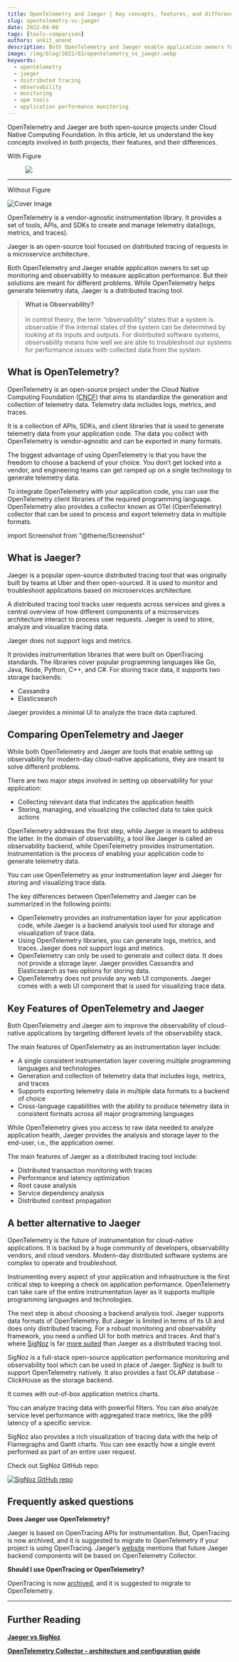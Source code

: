 ```yaml
---
title: OpenTelemetry and Jaeger | Key concepts, features, and differences
slug: opentelemetry-vs-jaeger
date: 2022-04-08
tags: [tools-comparison]
authors: ankit_anand
description: Both OpenTelemetry and Jaeger enable application owners to set up monitoring and observability to measure application performance. But their solutions are meant to address different problems...
image: /img/blog/2022/03/opentelemetry_vs_jaeger.webp
keywords:
  - opentelemetry
  - jaeger
  - distributed tracing
  - observability
  - monitoring
  - apm tools
  - application performance monitoring
---
```


<head>
  <link rel="canonical" href="https://signoz.io/blog/opentelemetry-vs-jaeger/"/>
</head>

OpenTelemetry and Jaeger are both open-source projects under Cloud Native Computing Foundation. In this article, let us understand the key concepts involved in both projects, their features, and their differences.

<!--truncate-->

With Figure

<figure data-zoomable>
    <img src="/img/blog/2022/03/opentelemetry_vs_jaeger.webp"/>
</figure>

---

Without Figure

![Cover Image](/img/blog/2022/03/opentelemetry_vs_jaeger.webp)

OpenTelemetry is a vendor-agnostic instrumentation library. It provides a set of tools, APIs, and SDKs to create and manage telemetry data(logs, metrics, and traces).

Jaeger is an open-source tool focused on distributed tracing of requests in a microservice architecture.

Both OpenTelemetry and Jaeger enable application owners to set up monitoring and observability to measure application performance. But their solutions are meant for different problems. While OpenTelemetry helps generate telemetry data, Jaeger is a distributed tracing tool.

> **What is Observability?**<br></br>
> In control theory, the term “observability” states that a system is observable if the internal states of the system can be determined by looking at its inputs and outputs.
> For distributed software systems, observability means how well we are able to troubleshoot our systems for performance issues with collected data from the system.

## What is OpenTelemetry?

OpenTelemetry is an open-source project under the Cloud Native Computing Foundation (<a href = "https://www.cncf.io/" rel="noopener noreferrer nofollow" target="_blank" >CNCF</a>) that aims to standardize the generation and collection of telemetry data. Telemetry data includes logs, metrics, and traces.

It is a collection of APIs, SDKs, and client libraries that is used to generate telemetry data from your application code. The data you collect with OpenTelemetry is vendor-agnostic and can be exported in many formats.

The biggest advantage of using OpenTelemetry is that you have the freedom to choose a backend of your choice. You don’t get locked into a vendor, and engineering teams can get ramped up on a single technology to generate telemetry data.

To integrate OpenTelemetry with your application code, you can use the OpenTelemetry client libraries of the required programming language. OpenTelemetry also provides a collector known as OTel (OpenTelemetry) collector that can be used to process and export telemetry data in multiple formats.

import Screenshot from "@theme/Screenshot"

<Screenshot
    alt="OpenTelemetry Architecture"
    height={500}
    src="/img/blog/2022/03/opentelemetry_architecture_new.webp"
    title="The architecture of OpenTelemetry. You can integrate OTel libraries with your application code"
    width={700}
/>

## What is Jaeger?

Jaeger is a popular open-source distributed tracing tool that was originally built by teams at Uber and then open-sourced. It is used to monitor and troubleshoot applications based on microservices architecture.

A distributed tracing tool tracks user requests across services and gives a central overview of how different components of a microservices architecture interact to process user requests. Jaeger is used to store, analyze and visualize tracing data.

Jaeger does not support logs and metrics.

It provides instrumentation libraries that were built on OpenTracing standards. The libraries cover popular programming languages like Go, Java, Node, Python, C++, and C#. For storing trace data, it supports two storage backends:

- Cassandra
- Elasticsearch

Jaeger provides a minimal UI to analyze the trace data captured.

<Screenshot
    alt="Jaeger UI"
    height={500}
    src="/img/blog/2022/03/jaeger_ui.webp"
    title="Jaeger UI showing traces for selected services"
    width={700}
/>

## Comparing OpenTelemetry and Jaeger

While both OpenTelemetry and Jaeger are tools that enable setting up observability for modern-day cloud-native applications, they are meant to solve different problems.

There are two major steps involved in setting up observability for your application:

- Collecting relevant data that indicates the application health
- Storing, managing, and visualizing the collected data to take quick actions

OpenTelemetry addresses the first step, while Jaeger is meant to address the latter. In the domain of observability, a tool like Jaeger is called an observability backend, while OpenTelemetry provides instrumentation. Instrumentation is the process of enabling your application code to generate telemetry data.

You can use OpenTelemetry as your instrumentation layer and Jaeger for storing and visualizing trace data.

The key differences between OpenTelemetry and Jaeger can be summarized in the following points:

- OpenTelemetry provides an instrumentation layer for your application code, while Jaeger is a backend analysis tool used for storage and visualization of trace data.
- Using OpenTelemetry libraries, you can generate logs, metrics, and traces. Jaeger does not support logs and metrics.
- OpenTelemetry can only be used to generate and collect data. It does not provide a storage layer. Jaeger provides Cassandra and Elasticsearch as two options for storing data.
- OpenTelemetry does not provide any web UI components. Jaeger comes with a web UI component that is used for visualizing trace data.

## Key Features of OpenTelemetry and Jaeger

Both OpenTelemetry and Jaeger aim to improve the observability of cloud-native applications by targeting different levels of the observability stack.

The main features of OpenTelemetry as an instrumentation layer include:

- A single consistent instrumentation layer covering multiple programming languages and technologies
- Generation and collection of telemetry data that includes logs, metrics, and traces
- Supports exporting telemetry data in multiple data formats to a backend of choice
- Cross-language capabilities with the ability to produce telemetry data in consistent formats across all major programming languages

While OpenTelemetry gives you access to raw data needed to analyze application health, Jaeger provides the analysis and storage layer to the end-user, i.e., the application owner.

The main features of Jaeger as a distributed tracing tool include:

- Distributed transaction monitoring with traces
- Performance and latency optimization
- Root cause analysis
- Service dependency analysis
- Distributed context propagation

## A better alternative to Jaeger

OpenTelemetry is the future of instrumentation for cloud-native applications. It is backed by a huge community of developers, observability vendors, and cloud vendors. Modern-day distributed software systems are complex to operate and troubleshoot.

Instrumenting every aspect of your application and infrastructure is the first critical step to keeping a check on application performance. OpenTelemetry can take care of the entire instrumentation layer as it supports multiple programming languages and technologies.

The next step is about choosing a backend analysis tool. Jaeger supports data formats of OpenTelemetry. But Jaeger is limited in terms of its UI and does only distributed tracing. For a robust monitoring and observability framework, you need a unified UI for both metrics and traces. And that's where [SigNoz](https://signoz.io/) is far [more suited](https://signoz.io/blog/jaeger-vs-signoz/) than Jaeger as a distributed tracing tool.

SigNoz is a full-stack open-source application performance monitoring and observability tool which can be used in place of Jaeger. SigNoz is built to support OpenTelemetry natively. It also provides a fast OLAP database - ClickHouse as the storage backend.

It comes with out-of-box application metrics charts.

<Screenshot
    alt="Application metrics charts in SigNoz dashboard"
    height={500}
    src="/img/blog/common/signoz_charts_application_metrics.webp"
    title="Application metrics charts in SigNoz dashboard"
    width={700}
/>

You can analyze tracing data with powerful filters. You can also analyze service level performance with aggregated trace metrics, like the p99 latency of a specific service.

<Screenshot
    alt="Filters for tracing data with capabilities for aggregated trace metrics"
    height={500}
    src="/img/blog/common/signoz_list_of_traces_hc.webp"
    title="Filters for tracing data with capabilities for aggregated trace metrics"
    width={700}
/>

SigNoz also provides a rich visualization of tracing data with the help of Flamegraphs and Gantt charts. You can see exactly how a single event performed as part of an entire user request.

<Screenshot
    alt="Flamegraphs and Gantt charts in SigNoz dashbaord"
    height={500}
    src="/img/blog/common/signoz_flamegraphs.webp"
    title="Flamegraphs and Gantt charts in SigNoz dashbaord"
    width={700}
/>

Check out SigNoz GitHub repo:

[![SigNoz GitHub repo](/img/blog/common/signoz_github.webp)](https://github.com/SigNoz/signoz)

## Frequently asked questions

**Does Jaeger use OpenTelemetry?**

Jaeger is based on OpenTracing APIs for instrumentation. But, OpenTracing is now archived, and it is suggested to migrate to OpenTelemetry if your project is using OpenTracing. Jaeger’s <a href = "https://www.jaegertracing.io/docs/1.21/opentelemetry/" rel="noopener noreferrer nofollow" target="_blank" >website</a> mentions that future Jaeger backend components will be based on OpenTelemetry Collector.

**Should I use OpenTracing or OpenTelemetry?**

OpenTracing is now <a href = "https://opentracing.io/" rel="noopener noreferrer nofollow" target="_blank" >archived</a>, and it is suggested to migrate to OpenTelemetry.

---

## Further Reading

**[Jaeger vs SigNoz](https://signoz.io/blog/jaeger-vs-signoz/)**

**[OpenTelemetry Collector - architecture and configuration guide](https://signoz.io/blog/opentelemetry-collector-complete-guide/)**
